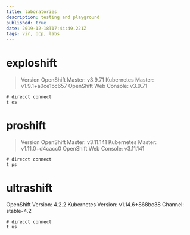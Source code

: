 ```yaml
---
title: laboratories
description: testing and playground 
published: true
date: 2019-12-18T17:44:49.221Z
tags: vir, ocp, labs
---
```


# exploshift

> Version
> OpenShift Master: v3.9.71 
> Kubernetes Master: v1.9.1+a0ce1bc657 
> OpenShift Web Console: v3.9.71 

```
# direcct connect
t es
```


# proshift

> Version
> OpenShift Master: v3.11.141 
> Kubernetes Master: v1.11.0+d4cacc0 
> OpenShift Web Console: v3.11.141 


```
# direcct connect
t ps
```


# ultrashift
OpenShift Version: 4.2.2
Kubernetes Version: v1.14.6+868bc38
Channel: stable-4.2

```
# direcct connect
t us
```


